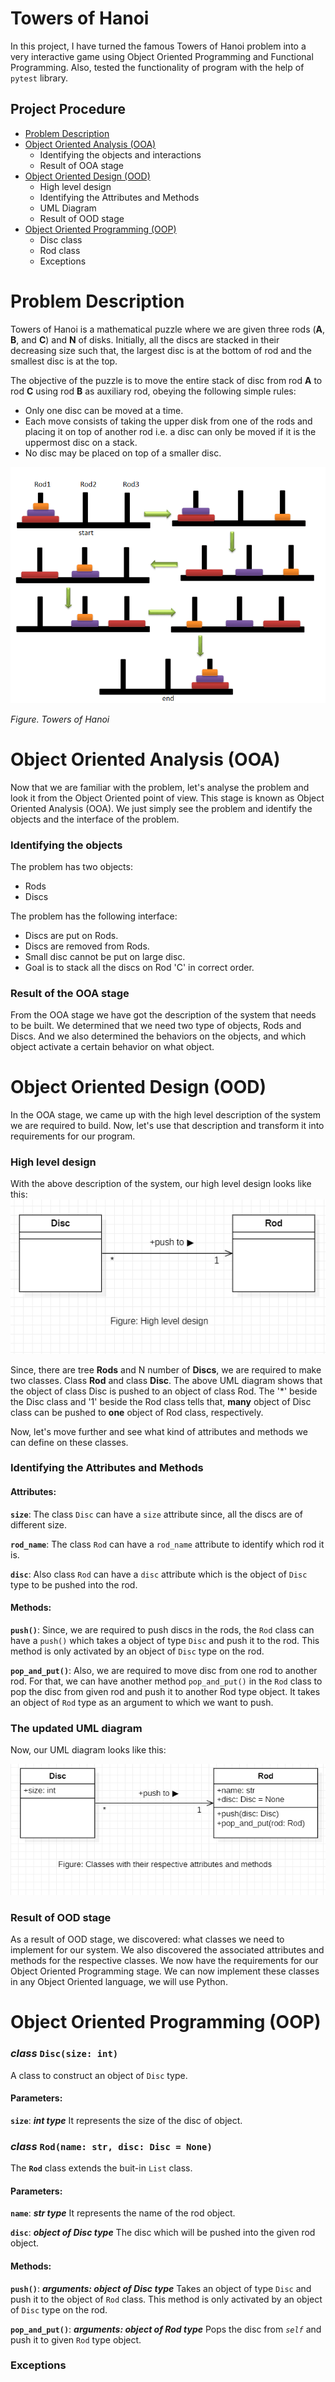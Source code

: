 # Towers of Hanoi
In this project, I have turned the famous Towers of Hanoi problem into a very interactive game using Object Oriented Programming and Functional Programming. Also, tested the functionality of program with the help of `pytest` library.

## Project Procedure
- [Problem Description](#description)
- [Object Oriented Analysis (OOA)](#ooa)
    - Identifying the objects and interactions
    - Result of OOA stage
- [Object Oriented Design (OOD)](#ood)
    - High level design
    - Identifying the Attributes and Methods
    - UML Diagram
    - Result of OOD stage
- [Object Oriented Programming (OOP)](#oop)
    - Disc class
    - Rod class
    - Exceptions


<a name = "description">
<h1> Problem Description</h1>
</a>

Towers of Hanoi is a mathematical puzzle where we are given three rods (**A**, **B**, and **C**) and **N** of disks. Initially, all the discs are stacked in their decreasing size such that, the largest disc is at the bottom of rod and the smallest disc is at the top.

The objective of the puzzle is to move the entire stack of disc from rod **A** to rod **C** using rod **B** as auxiliary rod, obeying the following simple rules:
- Only one disc can be moved at a time.
- Each move consists of taking the upper disk from one of the rods and placing it on top of another rod i.e. a disc can only be moved if it is the uppermost disc on a stack.
- No disc may be placed on top of a smaller disc.

![](./images/Towers-Of-Hanoi-768x576.png)

*Figure. Towers of Hanoi*

<a name = "ooa">
<h1> Object Oriented Analysis (OOA)</h1>
</a>
Now that we are familiar with the problem, let's analyse the problem and look it from the Object Oriented point of view. This stage is known as Object Oriented Analysis (OOA). We just simply see the problem and identify the objects and the interface of the problem.

### Identifying the objects
The problem has two objects:
- Rods
- Discs

The problem has the following interface:
- Discs are put on Rods.
- Discs are removed from Rods.
- Small disc cannot be put on large disc.
- Goal is to stack all the discs on Rod 'C' in correct order.

### Result of the OOA stage
From the OOA stage we have got the description of the system that needs to be built. We determined that we need two type of objects, Rods and Discs. And we also determined the behaviors on the objects, and which object activate a certain behavior on what object.

<a name = "ood">
<h1> Object Oriented Design (OOD)</h1>
</a>
In the OOA stage, we came up with the high level description of the system we are required to build. Now, let's use that description and transform it into requirements for our program.

### High level design
With the above description of the system, our high level design looks like this:
![](./images/high_level_design.png)

Since, there are tree **Rods** and N number of **Discs**, we are required to make two classes. Class **Rod** and class **Disc**. The above UML diagram shows that the object of class Disc is pushed to an object of class Rod.
The '*' beside the Disc class and '1' beside the Rod class tells that, **many** object of Disc class can be pushed to **one** object of Rod class, respectively.

Now, let's move further and see what kind of attributes and methods we can define on these classes.

### Identifying the Attributes and Methods
#### Attributes:
**`size`**: The class `Disc` can have a `size` attribute since, all the discs are of different size.

**`rod_name`**: The class `Rod` can have a `rod_name` attribute to identify which rod it is. 

**`disc`**: Also class `Rod` can have a `disc` attribute which is the object of `Disc` type to be pushed into the rod.

#### Methods:
**`push()`**: Since, we are required to push discs in the rods, the `Rod` class can have a `push()` which takes a object of type `Disc` and push it to the rod. This method is only activated by an object of `Disc` type on the rod.

**`pop_and_put()`**: Also, we are required to move disc from one rod to another rod. For that, we can have another method `pop_and_put()` in the `Rod` class to pop the disc from given rod and push it to another Rod type object. It takes an object of `Rod` type as an argument to which we want to push.

### The updated UML diagram
Now, our UML diagram looks like this:

![](./images/attributes_and_methods.png)

### Result of OOD stage
As a result of OOD stage, we discovered: what classes we need to implement for our system. We also discovered the associated attributes and methods for the respective classes. We now have the requirements for our Object Oriented Programming stage. We can now implement these classes in any Object Oriented language, we will use Python.

<a name = "oop">
<h1> Object Oriented Programming (OOP)</h1>
</a>

### *class* `Disc(size: int)` 
A class to construct an object of `Disc` type.

#### Parameters:
**`size`**: ***int type*** 
            It represents the size of the disc of object.

### *class* `Rod(name: str, disc: Disc = None)` 
The **`Rod`** class extends the buit-in `List` class.

#### Parameters:
**`name`**: ***str type*** 
            It represents the name of the rod object.

**`disc`**: ***object of Disc type***
            The disc which will be pushed into the given rod object.

#### Methods:
**`push()`**: ***arguments: object of Disc type***
            Takes an object of type `Disc` and push it to the object of `Rod` class. This method is only activated by an object of `Disc` type on the rod.

**`pop_and_put()`**: ***arguments: object of Rod type***
            Pops the disc from *`self`* and push it to given `Rod` type object.


### Exceptions










